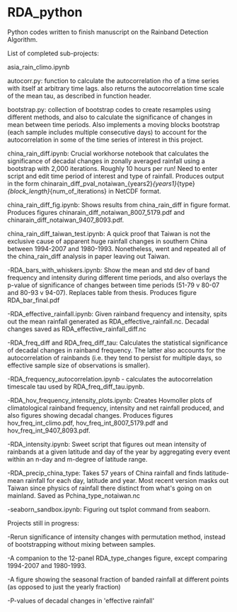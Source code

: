 # RDA_python
Python codes written to finish manuscript on the Rainband Detection Algorithm.

List of completed sub-projects:

asia_rain_climo.ipynb

autocorr.py: function to calculate the autocorrelation rho of a time series with itself at arbitrary time lags. also returns the autocorrelation time scale of the mean tau, as described in function header.

bootstrap.py: collection of bootstrap codes to create resamples using different methods, and also to calculate the significance of changes in mean between time periods. Also implements a moving blocks bootstrap (each sample includes multiple consecutive days) to account for the autocorrelation in some of the time series of interest in this project.

china_rain_diff.ipynb: Crucial workhorse notebook that calculates the significance of decadal changes in zonally averaged rainfall using a bootstrap with 2,000 iterations. Roughly 10 hours per run! Need to enter script and edit time period of interest and type of rainfall. Produces output in the form chinarain_diff_pval_notaiwan_{years2}_{years1}_{type}_{block_length}_{num_of_iterations} in NetCDF format.

china_rain_diff_fig.ipynb: Shows results from china_rain_diff in figure format. Produces figures chinarain_diff_notaiwan_8007_5179.pdf and chinarain_diff_notaiwan_9407_8093.pdf.

china_rain_diff_taiwan_test.ipynb: A quick proof that Taiwan is not the exclusive cause of apparent huge rainfall changes in southern China between 1994-2007 and 1980-1993. Nonetheless, went and repeated all of the china_rain_diff analysis in paper leaving out Taiwan.

-RDA_bars_with_whiskers.ipynb: Show the mean and std dev of band frequency and intensity during different time periods, and also overlays the p-value of significance of changes between time periods (51-79 v 80-07 and 80-93 v 94-07). Replaces table from thesis. Produces figure RDA_bar_final.pdf

-RDA_effective_rainfall.ipynb: Given rainband frequency and intensity, spits out the mean rainfall generated as RDA_effective_rainfall.nc. Decadal changes saved as RDA_effective_rainfall_diff.nc

-RDA_freq_diff and RDA_freq_diff_tau: Calculates the statistical significance of decadal changes in rainband frequency. The latter also accounts for the autocorrelation of rainbands (i.e. they tend to persist for multiple days, so effective sample size of observations is smaller).

-RDA_frequency_autocorrelation.ipynb - calculates the autocorrelation timescale tau used by RDA_freq_diff_tau.ipynb.

-RDA_hov_frequency_intensity_plots.ipynb: Creates Hovmoller plots of climatological rainband frequency, intensity and net rainfall produced, and also figures showing decadal changes. Produces figures hov_freq_int_climo.pdf, hov_freq_int_8007_5179.pdf and hov_freq_int_9407_8093.pdf.

-RDA_intensity.ipynb: Sweet script that figures out mean intensity of rainbands at a given latitude and day of the year by aggregating every event within an n-day and m-degree of latitude range.

-RDA_precip_china_type: Takes 57 years of China rainfall and finds latitude-mean rainfall for each day, latitude and year. Most recent version masks out Taiwan since physics of rainfall there distinct from what's going on on mainland. Saved as Pchina_type_notaiwan.nc

-seaborn_sandbox.ipynb: Figuring out tsplot command from seaborn.




Projects still in progress:

-Rerun significance of intensity changes with permutation method, instead of bootstrapping without mixing between samples.

-A companion to the 12-panel RDA_type_changes figure, except comparing 1994-2007 and 1980-1993.

-A figure showing the seasonal fraction of banded rainfall at different points (as opposed to just the yearly fraction)
 
-P-values of decadal changes in 'effective rainfall'
